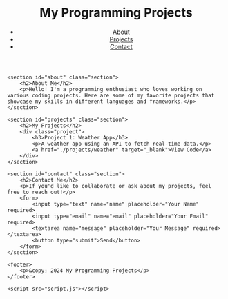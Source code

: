 <html lang="en">
<head>
    <meta charset="UTF-8">
    <meta name="viewport" content="width=device-width, initial-scale=1.0">
    <meta http-equiv="X-UA-Compatible" content="ie=edge">
    <title>Programming Projects</title>
    <link href="https://fonts.googleapis.com/css2?family=Roboto:wght@400;500;700&display=swap" rel="stylesheet">
    <link rel="stylesheet" href="style.css">
</head>
<body>
    <header>
        <h1>My Programming Projects</h1>
        <nav>
            <ul>
                <li><a href="#about">About</a></li>
                <li><a href="#projects">Projects</a></li>
                <li><a href="#contact">Contact</a></li>
            </ul>
        </nav>
    </header>

    <section id="about" class="section">
        <h2>About Me</h2>
        <p>Hello! I'm a programming enthusiast who loves working on various coding projects. Here are some of my favorite projects that showcase my skills in different languages and frameworks.</p>
    </section>

    <section id="projects" class="section">
        <h2>My Projects</h2>
        <div class="project">
            <h3>Project 1: Weather App</h3>
            <p>A weather app using an API to fetch real-time data.</p>
            <a href="./projects/weather" target="_blank">View Code</a>
        </div>
    </section>

    <section id="contact" class="section">
        <h2>Contact Me</h2>
        <p>If you'd like to collaborate or ask about my projects, feel free to reach out!</p>
        <form>
            <input type="text" name="name" placeholder="Your Name" required>
            <input type="email" name="email" placeholder="Your Email" required>
            <textarea name="message" placeholder="Your Message" required></textarea>
            <button type="submit">Send</button>
        </form>
    </section>

    <footer>
        <p>&copy; 2024 My Programming Projects</p>
    </footer>

    <script src="script.js"></script>
</body>
</html>
